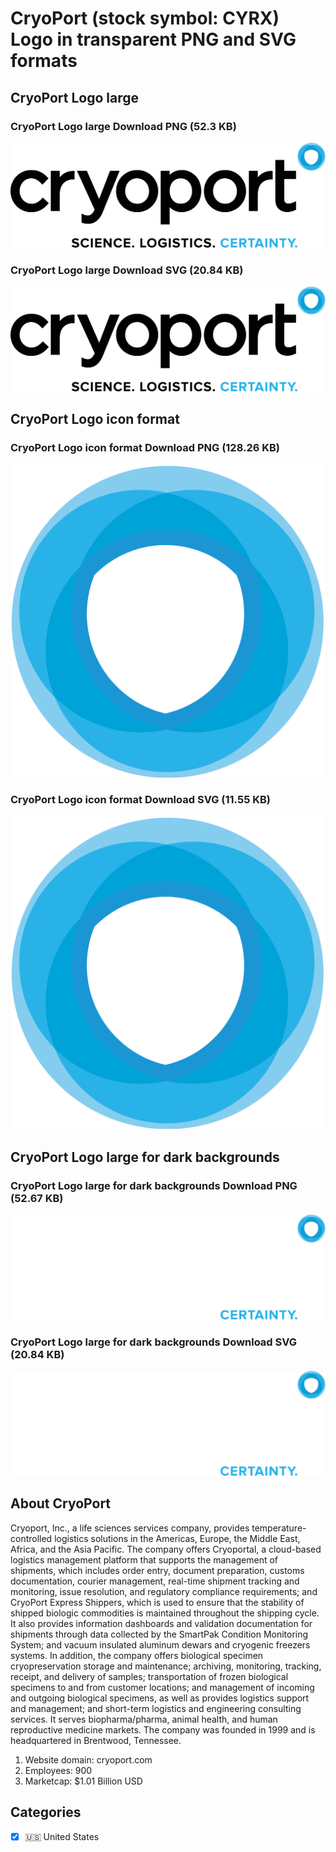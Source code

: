 # CryoPort (stock symbol: CYRX) Logo in transparent PNG and SVG formats

## CryoPort Logo large

### CryoPort Logo large Download PNG (52.3 KB)

![CryoPort Logo large Download PNG (52.3 KB)](/img/orig/CYRX_BIG-c9f84cdc.png)

### CryoPort Logo large Download SVG (20.84 KB)

![CryoPort Logo large Download SVG (20.84 KB)](/img/orig/CYRX_BIG-b3558bd7.svg)

## CryoPort Logo icon format

### CryoPort Logo icon format Download PNG (128.26 KB)

![CryoPort Logo icon format Download PNG (128.26 KB)](/img/orig/CYRX-fc6713d7.png)

### CryoPort Logo icon format Download SVG (11.55 KB)

![CryoPort Logo icon format Download SVG (11.55 KB)](/img/orig/CYRX-a0b95922.svg)

## CryoPort Logo large for dark backgrounds

### CryoPort Logo large for dark backgrounds Download PNG (52.67 KB)

![CryoPort Logo large for dark backgrounds Download PNG (52.67 KB)](/img/orig/CYRX_BIG.D-1f6cc188.png)

### CryoPort Logo large for dark backgrounds Download SVG (20.84 KB)

![CryoPort Logo large for dark backgrounds Download SVG (20.84 KB)](/img/orig/CYRX_BIG.D-ce897282.svg)

## About CryoPort

Cryoport, Inc., a life sciences services company, provides temperature-controlled logistics solutions in the Americas, Europe, the Middle East, Africa, and the Asia Pacific. The company offers Cryoportal, a cloud-based logistics management platform that supports the management of shipments, which includes order entry, document preparation, customs documentation, courier management, real-time shipment tracking and monitoring, issue resolution, and regulatory compliance requirements; and CryoPort Express Shippers, which is used to ensure that the stability of shipped biologic commodities is maintained throughout the shipping cycle. It also provides information dashboards and validation documentation for shipments through data collected by the SmartPak Condition Monitoring System; and vacuum insulated aluminum dewars and cryogenic freezers systems. In addition, the company offers biological specimen cryopreservation storage and maintenance; archiving, monitoring, tracking, receipt, and delivery of samples; transportation of frozen biological specimens to and from customer locations; and management of incoming and outgoing biological specimens, as well as provides logistics support and management; and short-term logistics and engineering consulting services. It serves biopharma/pharma, animal health, and human reproductive medicine markets. The company was founded in 1999 and is headquartered in Brentwood, Tennessee.

1. Website domain: cryoport.com
2. Employees: 900
3. Marketcap: $1.01 Billion USD


## Categories
- [x] 🇺🇸 United States
